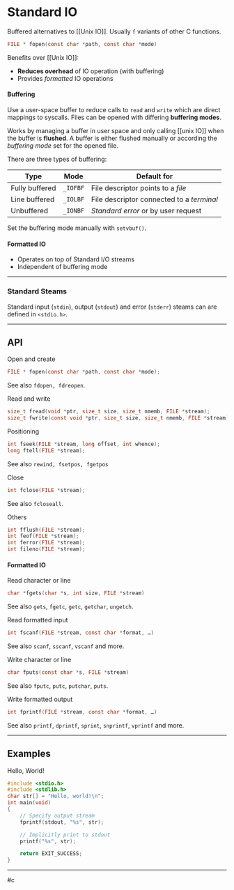 # Standard IO
Buffered alternatives to [[Unix IO]]. Usually `f` variants of other C functions.


```c
FILE * fopen(const char *path, const char *mode)
```

Benefits over [[Unix IO]]:
- **Reduces overhead** of IO operation (with buffering)
- Provides *formatted* IO operations

#### Buffering
Use a user-space buffer to reduce calls to `read` and `write` which are direct mappings to syscalls. Files can be opened with differing **buffering modes**.

Works by managing a buffer in user space and only calling [[unix IO]] when the buffer is **flushed**. A buffer is either flushed manually or according the *buffering mode* set for the opened file.

There are three types of buffering:

| Type | Mode | Default for |
| ---- | ---- | ----------- |
| Fully buffered | `_IOFBF` | File descriptor points to a *file* |
| Line buffered | `_IOLBF` | File descriptor connected to a *terminal* |
| Unbuffered | `_IONBF` | *Standard error* or by user request |

Set the buffering mode manually with `setvbuf()`.


#### Formatted IO
- Operates on top of Standard I/O streams
- Independent of buffering mode

---

### Standard Steams
Standard input (`stdin`), output (`stdout`) and error (`stderr`) steams can are defined in `<stdio.h>`.

---

## API

Open and create
```c
FILE * fopen(const char *path, const char *mode);
```
See also `fdopen, fdreopen`.

Read and write
```c
size_t fread(void *ptr, size_t size, size_t nmemb, FILE *stream);
size_t fwrite(const void *ptr, size_t size, size_t nmemb, FILE *stream);
```

Positioning
```c
int fseek(FILE *stream, long offset, int whence);
long ftell(FILE *stream);
```
See also `rewind, fsetpos, fgetpos`

Close
```c
int fclose(FILE *stream);
```
See also `fcloseall`.

Others
```c
int fflush(FILE *stream);
int feof(FILE *stream);
int ferror(FILE *stream);
int fileno(FILE *stream);
```

#### Formatted IO
Read character or line
```c
char *fgets(char *s, int size, FILE *stream)
```
See also `gets`, `fgetc`, `getc`, `getchar`, `ungetch`.

Read formatted input
```c
int fscanf(FILE *stream, const char *format, …)
```
See also `scanf`, `sscanf`, `vscanf` and more.

Write character or line
```c
char fputs(const char *s, FILE *stream)
```
See also `fputc`, `putc`, `putchar`, `puts`.

Write formatted output
```c
int fprintf(FILE *stream, const char *format, …)
```
See also `printf`, `dprintf`, `sprint`, `snprintf`, `vprintf` and more.

---

## Examples

Hello, World!
```c
#include <stdio.h>
#include <stdlib.h>
char str[] = "Hello, world!\n";
int main(void)
{
    // Specify output stream
    fprintf(stdout, "%s", str);

    // Implicitly print to stdout
    printf("%s", str);

    return EXIT_SUCCESS;
}
```

---
#c
